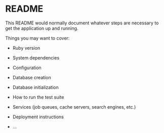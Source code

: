 # README

This README would normally document whatever steps are necessary to get the
application up and running.

Things you may want to cover:

* Ruby version

* System dependencies

* Configuration

* Database creation

* Database initialization

* How to run the test suite

* Services (job queues, cache servers, search engines, etc.)

* Deployment instructions

* ...


<!-- Comments on where to pick back up -->
<!--
    -Test full application
    -Record video
    -Create better README for the full application
    -Start Cleaning up code.
        -Create new components if needed to help break apart larger components (single functionality mindset)
    -DRY out Backend
-->